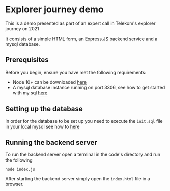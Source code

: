 # Explorer journey demo

This is a demo presented as part of an expert call in Telekom's explorer journey on 2021

It consists of a simple HTML form, an Express.JS backend service and a mysql database.


## Prerequisites

Before you begin, ensure you have met the following requirements:
* Node 10+ can be downloaded [here](https://nodejs.org/en/download/)
* A mysql database instance running on port 3306, see how to get started with my sql [here](https://dev.mysql.com/doc/mysql-getting-started/en/)

## Setting up the database
In order for the database to be set up you need to execute the `init.sql` file in your local mysql see how to [here](https://www.tutorialspoint.com/run-sql-file-in-mysql-database-from-terminal)

## Running the backend server

To run the backend server open a terminal in the code's directory and run the following
```
node index.js
```
After starting the backend server simply open the `index.html` file in a browser.  
